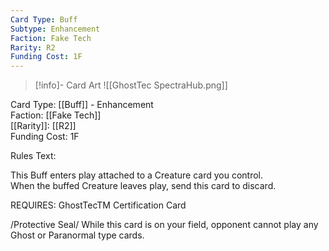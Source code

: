 ```yaml
---
Card Type: Buff
Subtype: Enhancement
Faction: Fake Tech
Rarity: R2
Funding Cost: 1F
---
```

> [!info]- Card Art
> ![[GhostTec SpectraHub.png]]

Card Type: [[Buff]] - Enhancement  
Faction: [[Fake Tech]]  
[[Rarity]]: [[R2]]  
Funding Cost: 1F  

Rules Text:  

This Buff enters play attached to a Creature card you control.  
When the buffed Creature leaves play, send this card to discard.  

REQUIRES: GhostTecTM Certification Card  

/Protective Seal/ While this card is on your field, opponent cannot play any Ghost or Paranormal type cards.  

